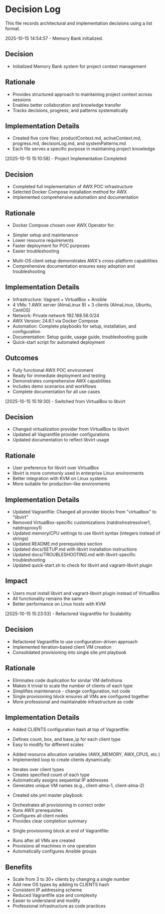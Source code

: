 # Decision Log

This file records architectural and implementation decisions using a list format.

2025-10-15 14:54:57 - Memory Bank initialized.

## Decision

*   Initialized Memory Bank system for project context management

## Rationale 

*   Provides structured approach to maintaining project context across sessions
*   Enables better collaboration and knowledge transfer
*   Tracks decisions, progress, and patterns systematically

## Implementation Details

*   Created five core files: productContext.md, activeContext.md, progress.md, decisionLog.md, and systemPatterns.md
*   Each file serves a specific purpose in maintaining project knowledge

[2025-10-15 15:10:58] - Project Implementation Completed

## Decision

*   Completed full implementation of AWX POC infrastructure
*   Selected Docker Compose installation method for AWX
*   Implemented comprehensive automation and documentation

## Rationale

*   Docker Compose chosen over AWX Operator for:
  - Simpler setup and maintenance
  - Lower resource requirements
  - Faster deployment for POC purposes
  - Easier troubleshooting
*   Multi-OS client setup demonstrates AWX's cross-platform capabilities
*   Comprehensive documentation ensures easy adoption and troubleshooting

## Implementation Details

*   Infrastructure: Vagrant + VirtualBox + Ansible
*   4 VMs: 1 AWX server (AlmaLinux 9) + 3 clients (AlmaLinux, Ubuntu, CentOS)
*   Network: Private network 192.168.56.0/24
*   AWX Version: 24.6.1 via Docker Compose
*   Automation: Complete playbooks for setup, installation, and configuration
*   Documentation: Setup guide, usage guide, troubleshooting guide
*   Quick-start script for automated deployment

## Outcomes

*   Fully functional AWX POC environment
*   Ready for immediate deployment and testing
*   Demonstrates comprehensive AWX capabilities
*   Includes demo scenarios and workflows
*   Complete documentation for all use cases

[2025-10-15 15:19:30] - Switched from VirtualBox to libvirt

## Decision

*   Changed virtualization provider from VirtualBox to libvirt
*   Updated all Vagrantfile provider configurations
*   Updated documentation to reflect libvirt usage

## Rationale

*   User preference for libvirt over VirtualBox
*   libvirt is more commonly used in enterprise Linux environments
*   Better integration with KVM on Linux systems
*   More suitable for production-like environments

## Implementation Details

*   Updated Vagrantfile: Changed all provider blocks from "virtualbox" to "libvirt"
*   Removed VirtualBox-specific customizations (natdnshostresolver1, natdnsproxy1)
*   Updated memory/CPU settings to use libvirt syntax (integers instead of strings)
*   Updated README.md prerequisites section
*   Updated docs/SETUP.md with libvirt installation instructions
*   Updated docs/TROUBLESHOOTING.md with libvirt-specific troubleshooting
*   Updated quick-start.sh to check for libvirt and vagrant-libvirt plugin

## Impact

*   Users must install libvirt and vagrant-libvirt plugin instead of VirtualBox
*   All functionality remains the same
*   Better performance on Linux hosts with KVM

[2025-10-15 15:23:53] - Refactored Vagrantfile for Scalability

## Decision

*   Refactored Vagrantfile to use configuration-driven approach
*   Implemented iteration-based client VM creation
*   Consolidated provisioning into single site.yml playbook

## Rationale

*   Eliminates code duplication for similar VM definitions
*   Makes it trivial to scale the number of clients of each type
*   Simplifies maintenance - change configuration, not code
*   Single provisioning block ensures all VMs are configured together
*   More professional and maintainable infrastructure as code

## Implementation Details

*   Added CLIENTS configuration hash at top of Vagrantfile:
  - Defines count, box, and base_ip for each client type
  - Easy to modify for different scales
*   Added resource allocation variables (AWX_MEMORY, AWX_CPUS, etc.)
*   Implemented loop to create clients dynamically:
  - Iterates over client types
  - Creates specified count of each type
  - Automatically assigns sequential IP addresses
  - Generates unique VM names (e.g., client-alma-1, client-alma-2)
*   Created site.yml master playbook:
  - Orchestrates all provisioning in correct order
  - Runs AWX prerequisites
  - Configures all client nodes
  - Provides clear completion summary
*   Single provisioning block at end of Vagrantfile:
  - Runs after all VMs are created
  - Provisions all machines in one operation
  - Automatically configures Ansible groups

## Benefits

*   Scale from 3 to 30+ clients by changing a single number
*   Add new OS types by adding to CLIENTS hash
*   Consistent IP addressing scheme
*   Reduced Vagrantfile size and complexity
*   Easier to understand and modify
*   Professional infrastructure as code practices